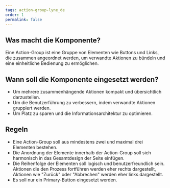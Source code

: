 ```yaml
---
tags: action-group-lyne_de
order: 1
permalink: false
---
```


## Was macht die Komponente?
Eine Action-Group ist eine Gruppe von Elementen wie Buttons und Links, die zusammen angeordnet werden, um verwandte Aktionen zu bündeln und eine einheitliche Bedienung zu ermöglichen.

## Wann soll die Komponente eingesetzt werden?
* Um mehrere zusammenhängende Aktionen kompakt und übersichtlich darzustellen.
* Um die Benutzerführung zu verbessern, indem verwandte Aktionen gruppiert werden.
* Um Platz zu sparen und die Informationsarchitektur zu optimieren.

## Regeln
* Eine Action-Group soll aus mindestens zwei und maximal drei Elementen bestehen.
* Die Anordnung der Elemente innerhalb der Action-Group soll sich harmonisch in das Gesamtdesign der Seite einfügen.
* Die Reihenfolge der Elementen soll logisch und benutzerfreundlich sein. Aktionen die den Prozess fortführen werden eher rechts dargestellt, Aktionen wie "Zurück" oder "Abbrechen" werden eher links dargestellt.
* Es soll nur ein Primary-Button eingesetzt werden.